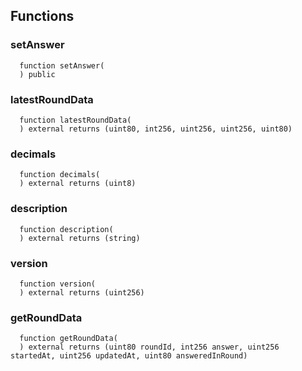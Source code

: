 


## Functions
### setAnswer
```solidity
  function setAnswer(
  ) public
```




### latestRoundData
```solidity
  function latestRoundData(
  ) external returns (uint80, int256, uint256, uint256, uint80)
```




### decimals
```solidity
  function decimals(
  ) external returns (uint8)
```




### description
```solidity
  function description(
  ) external returns (string)
```




### version
```solidity
  function version(
  ) external returns (uint256)
```




### getRoundData
```solidity
  function getRoundData(
  ) external returns (uint80 roundId, int256 answer, uint256 startedAt, uint256 updatedAt, uint80 answeredInRound)
```




